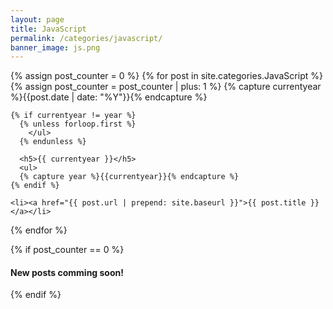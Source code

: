 ```yaml
---
layout: page
title: JavaScript
permalink: /categories/javascript/
banner_image: js.png
---
```


<div>
  {% assign post_counter = 0 %}
  {% for post in site.categories.JavaScript %}
    {% assign post_counter = post_counter | plus: 1 %}
    {% capture currentyear %}{{post.date | date: "%Y"}}{% endcapture %}

    {% if currentyear != year %}
      {% unless forloop.first %}
        </ul>
      {% endunless %}

      <h5>{{ currentyear }}</h5>
      <ul>
      {% capture year %}{{currentyear}}{% endcapture %}
    {% endif %}

    <li><a href="{{ post.url | prepend: site.baseurl }}">{{ post.title }}</a></li>
  {% endfor %}

  {% if post_counter == 0 %}
    <h4>New posts comming soon!</h4>
  {% endif %}
